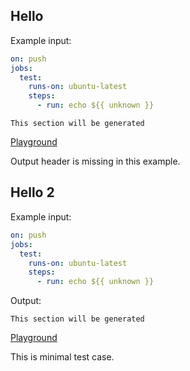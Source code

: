 <a id="hello"></a>
## Hello

Example input:

```yaml
on: push
jobs:
  test:
    runs-on: ubuntu-latest
    steps:
      - run: echo ${{ unknown }}
```

```
This section will be generated
```

[Playground](URL_WILL_BE_GENERATED)

Output header is missing in this example.

<a id="hello2"></a>
## Hello 2

Example input:

```yaml
on: push
jobs:
  test:
    runs-on: ubuntu-latest
    steps:
      - run: echo ${{ unknown }}
```

Output:

```
This section will be generated
```

[Playground](URL_WILL_BE_GENERATED)

This is minimal test case.
